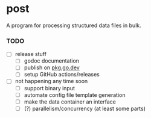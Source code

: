 # post

A program for processing structured data files in bulk.

### TODO

- [ ] release stuff
    - [ ] godoc documentation
    - [ ] publish on [pkg.go.dev](https://pkg.go.dev/)
    - [ ] setup GitHub actions/releases
- [ ] not happening any time soon
    - [ ] support binary input
    - [ ] automate config file template generation
    - [ ] make the data container an interface
    - [ ] (?) parallelism/concurrency (at least some parts)
